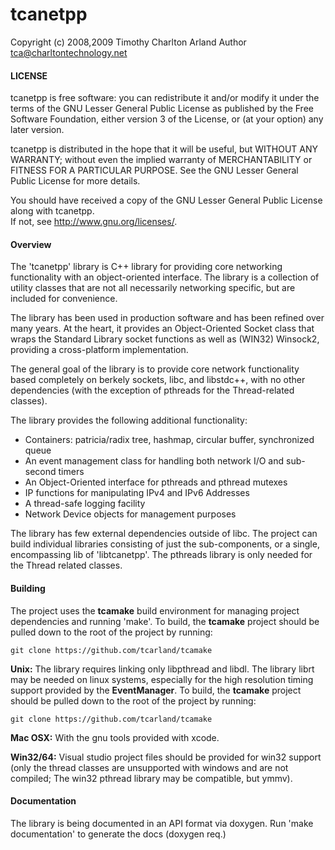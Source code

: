 tcanetpp
========
 
  Copyright (c) 2008,2009 Timothy Charlton Arland 
  Author tca@charltontechnology.net

#### LICENSE
 
  tcanetpp is free software: you can redistribute it and/or modify
  it under the terms of the GNU Lesser General Public License as 
  published by the Free Software Foundation, either version 3 of 
  the License, or (at your option) any later version.
 
  tcanetpp is distributed in the hope that it will be useful,
  but WITHOUT ANY WARRANTY; without even the implied warranty of
  MERCHANTABILITY or FITNESS FOR A PARTICULAR PURPOSE.  See the
  GNU Lesser General Public License for more details.
 
  You should have received a copy of the GNU Lesser General Public 
  License along with tcanetpp.  
  If not, see <http://www.gnu.org/licenses/>.
 
<!--
  @mainpage tcanetpp 
 -->

<!-- 
  @section overview
  -->
#### Overview

  The 'tcanetpp' library is C++ library for providing core
networking functionality with an object-oriented interface. The 
library is a collection of utility classes that are not all 
necessarily networking specific, but are included for convenience.  

  The library has been used in production software and has been 
refined over many years. At the heart, it provides an Object-Oriented 
Socket class that wraps the Standard Library socket functions as well 
as (WIN32) Winsock2, providing a cross-platform implementation.   

  The general goal of the library is to provide core network functionality 
based completely on berkely sockets, libc, and libstdc++, with no other 
dependencies (with the exception of pthreads for the Thread-related classes).  

The library provides the following additional functionality: 
 * Containers: patricia/radix tree, hashmap, circular buffer, synchronized queue
 * An event management class for handling both network I/O and sub-second timers 
 * An Object-Oriented interface for pthreads and pthread mutexes
 * IP functions for manipulating IPv4 and IPv6 Addresses
 * A thread-safe logging facility
 * Network Device objects for management purposes   
  
   
  The library has few external dependencies outside of libc. The project can 
build individual libraries consisting of just the sub-components, or a single, 
encompassing lib of 'libtcanetpp'.  The pthreads library is only needed for the 
Thread related classes.   


#### Building

 The project uses the **tcamake** build environment for managing project dependencies
and running 'make'.  To build, the **tcamake** project should be pulled down to the root 
of the project by running:
```
git clone https://github.com/tcarland/tcamake
``` 

**Unix:**
   The library requires linking only libpthread and libdl.
The library librt may be needed on linux systems, especially for the 
high resolution timing support provided by the **EventManager**. To build, the **tcamake** 
project should be pulled down to the root of the project by running:
```
git clone https://github.com/tcarland/tcamake
``` 

**Mac OSX:**
  With the gnu tools provided with xcode.

**Win32/64:**
  Visual studio project files should be provided for win32 support
(only the thread classes are unsupported with windows and are not 
compiled; The win32 pthread library may be compatible, but ymmv). 


#### Documentation
  The library is being documented in an API format via doxygen. 
Run 'make documentation' to generate the docs (doxygen req.)  



